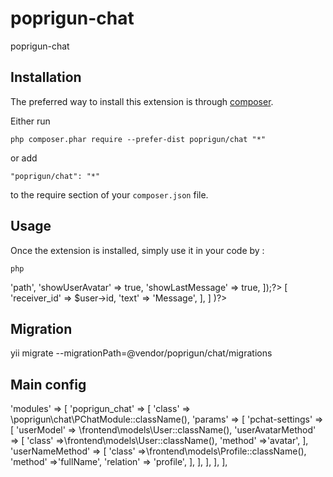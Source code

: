 poprigun-chat
=============
poprigun-chat

Installation
------------

The preferred way to install this extension is through [composer](http://getcomposer.org/download/).

Either run

```
php composer.phar require --prefer-dist poprigun/chat "*"
```

or add

```
"poprigun/chat": "*"
```

to the require section of your `composer.json` file.


Usage
-----

Once the extension is installed, simply use it in your code by  :

```php```

<?= \poprigun\chat\widgets\StaticChat::widget([
    'template'  =>  'path',
    'showUserAvatar'    =>  true,
    'showLastMessage'   =>  true,
]);?>

<?= \poprigun\chat\widgets\ChatButton::widget([
        'options' =>    [
            'receiver_id' => $user->id,
            'text'  =>  'Message',
        ],
    ]
)?>

Migration
---------
yii migrate --migrationPath=@vendor/poprigun/chat/migrations

Main config
------------
  'modules' => [
         'poprigun_chat' => [
             'class' => \poprigun\chat\PChatModule::className(),
             'params' => [
                 'pchat-settings' => [
                     'userModel' => \frontend\models\User::className(),
                     'userAvatarMethod' => [
                         'class' =>\frontend\models\User::className(),
                         'method' =>'avatar',
                     ],
                     'userNameMethod' => [
                         'class' =>\frontend\models\Profile::className(),
                         'method' =>'fullName',
                         'relation' => 'profile',
                     ],
                 ],
             ],
         ],
     ],
